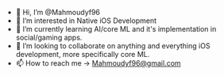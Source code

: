 - 👋 Hi, I’m @Mahmoudyf96
- 👀 I’m interested in Native iOS Development
- 🌱 I’m currently learning AI/core ML  and it's implementation in social/gaming apps.
- 💞️ I’m looking to collaborate on anything and everything iOS development, more specifically core ML.
- 📫 How to reach me -> Mahmoudyf96@gmail.com

<!---
Mahmoudyf96/Mahmoudyf96 is a ✨ special ✨ repository because its `README.md` (this file) appears on your GitHub profile.
You can click the Preview link to take a look at your changes.
--->
